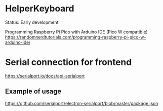# HelperKeyboard 
Status: Early development

Programming Raspberry Pi Pico with Arduino IDE (Pico W compatible)
https://randomnerdtutorials.com/programming-raspberry-pi-pico-w-arduino-ide/

# Serial connection for frontend
https://serialport.io/docs/api-serialport
## Example of usage
https://github.com/serialport/electron-serialport/blob/master/package.json
